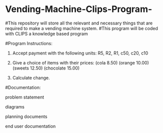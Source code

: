 # Vending-Machine-Clips-Program-
#This repository will store all the relevant and necessary things that are required to make a vending machine system. 
#This program will be coded with CLIPS a knowledge based program

#Program Instructions:

1) Accept payment with the following units:
    R5, R2, R1, c50, c20, c10

2) Give a choice of items with their prices:
    (cola    8.50)
    (orange 10.00)
    (sweets 12.50)
        (chocolate 15.00)

3) Calculate change.

#Documentation:

problem statement

diagrams

planning documents

end user documentation

